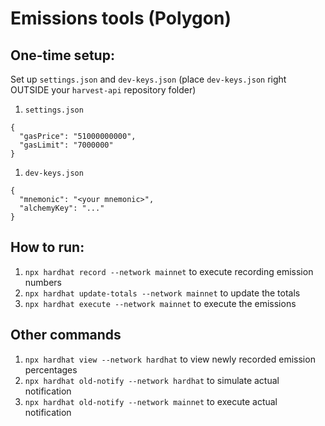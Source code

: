# Emissions tools (Polygon)

## One-time setup:
Set up `settings.json` and `dev-keys.json` (place `dev-keys.json` right OUTSIDE your `harvest-api` repository folder)

1. `settings.json`
```
{
  "gasPrice": "51000000000",
  "gasLimit": "7000000"
}
```
1. `dev-keys.json`
```
{
  "mnemonic": "<your mnemonic>",
  "alchemyKey": "..."
}
```

## How to run:
1. `npx hardhat record --network mainnet` to execute recording emission numbers
1. `npx hardhat update-totals --network mainnet` to update the totals
1. `npx hardhat execute --network mainnet` to execute the emissions

## Other commands
1. `npx hardhat view --network hardhat` to view newly recorded emission percentages
1. `npx hardhat old-notify --network hardhat` to simulate actual notification
1. `npx hardhat old-notify --network mainnet` to execute actual notification
